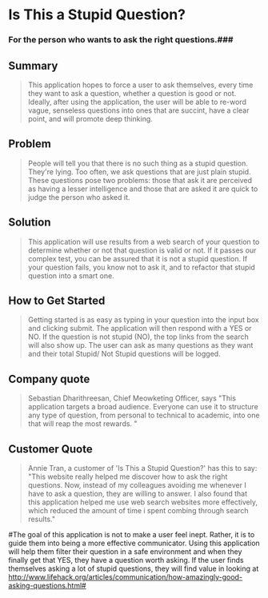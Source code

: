  
# Is This a Stupid Question? #

### For the person who wants to ask the right questions.###


## Summary ##
  > This application hopes to force a user to ask themselves, every time they want to ask a question, whether a question is good or not. Ideally, after using the application, the user will be able to re-word vague, senseless questions into ones that are succint, have a clear point, and will promote deep thinking. 

## Problem ##
  > People will tell you that there is no such thing as a stupid question. They're lying. Too often, we ask questions that are just plain stupid. These questions pose two problems: those that ask it are perceived as having a lesser intelligence and those that are asked it are quick to judge the person who asked it. 

## Solution ##
  > This application will use results from a web search of your question to determine whether or not that question is valid or not. If it passes our complex test, you can be assured that it is not a stupid question. If your question fails, you know not to ask it, and to refactor that stupid question into a smart one. 

## How to Get Started ##
  > Getting started is as easy as typing in your question into the input box and clicking submit. The application will then respond with a YES or NO. If the question is not stupid (NO), the top links from the search will also show up. The user can ask as many questions as they want and their total Stupid/ Not Stupid questions will be logged. 

## Company quote ##
  > Sebastian Dharithreesan, Chief Meowketing Officer, says "This application targets a broad audience. Everyone can use it to structure any type of question, from personal to technical to academic, into one that will reap the most rewards. "

## Customer Quote ##
  > Annie Tran, a customer of 'Is This a Stupid Question?' has this to say: "This website really helped me discover how to ask the right questions. Now, instead of my colleagues avoiding me whenever I have to ask a question, they are willing to answer. I also found that this application helped me use web search websites more effectively, which reduced the amount of time i spent combing through search results."

  #The goal of this application is not to make a user feel inept. Rather, it is to guide them into being a more effective communicator. Using this application will help them filter their question in a safe environment and when they finally get that YES, they have a question worth asking.  If the user finds themselves asking a lot of stupid questions, they will find value in looking at http://www.lifehack.org/articles/communication/how-amazingly-good-asking-questions.html#
